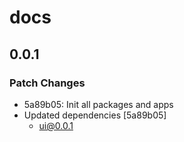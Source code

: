 # docs

## 0.0.1

### Patch Changes

- 5a89b05: Init all packages and apps
- Updated dependencies [5a89b05]
  - ui@0.0.1
